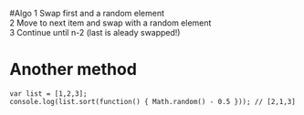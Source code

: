 #Algo
1 Swap first and a random element  
2 Move to next item and swap with a random element  
3 Continue until n-2 (last is aleady swapped!)

# Another method
```
var list = [1,2,3];
console.log(list.sort(function() { Math.random() - 0.5 })); // [2,1,3]
```
